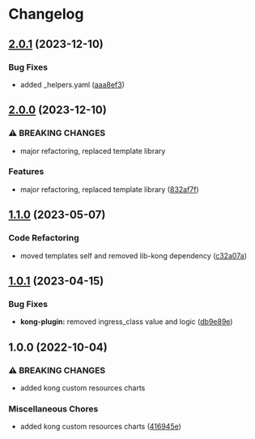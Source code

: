 # Changelog

## [2.0.1](https://github.com/ptonini/helm-charts/compare/kong-plugin-v2.0.0...kong-plugin-v2.0.1) (2023-12-10)


### Bug Fixes

* added _helpers.yaml ([aaa8ef3](https://github.com/ptonini/helm-charts/commit/aaa8ef3b37a34d8301adb6f96bc1d7a08e1aeee5))

## [2.0.0](https://github.com/ptonini/helm-charts/compare/kong-plugin-v1.1.0...kong-plugin-v2.0.0) (2023-12-10)


### ⚠ BREAKING CHANGES

* major refactoring, replaced template library

### Features

* major refactoring, replaced template library ([832af7f](https://github.com/ptonini/helm-charts/commit/832af7f84167fc2c622792eea65db15b93dc7ac4))

## [1.1.0](https://github.com/ptonini/helm-charts/compare/kong-plugin-v1.0.1...kong-plugin-v1.1.0) (2023-05-07)


### Code Refactoring

* moved templates self and removed lib-kong dependency ([c32a07a](https://github.com/ptonini/helm-charts/commit/c32a07a39b28369aa5bccf28a526ae14e137669d))

## [1.0.1](https://github.com/ptonini/helm-charts/compare/kong-plugin-v1.0.0...kong-plugin-v1.0.1) (2023-04-15)


### Bug Fixes

* **kong-plugin:** removed ingress_class value and logic ([db9e89e](https://github.com/ptonini/helm-charts/commit/db9e89e1f69c7c626cb4c4705704f94f93f5a572))

## 1.0.0 (2022-10-04)


### ⚠ BREAKING CHANGES

* added kong custom resources charts

### Miscellaneous Chores

* added kong custom resources charts ([416945e](https://github.com/ptonini/helm-charts/commit/416945e9564e252b5b87f98ba78d1e59f1d04a69))
